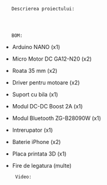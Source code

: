        Descrierea proiectului:
   


 
       BOM:
- Arduino NANO (x1)
- Micro Motor DC GA12-N20 (x2)
- Roata 35 mm (x2)
- Driver pentru motoare (x2)
- Suport cu bila (x1)
- Modul DC-DC Boost 2A (x1)
- Modul Bluetooth ZG-B28090W (x1)
- Intrerupator (x1)
- Baterie iPhone (x2)
- Placa printata 3D (x1)
- Fire de legatura (multe)



       Video:
  
